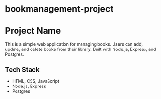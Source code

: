 # bookmanagement-project
# Project Name
This is a simple web application for managing books. Users can add, update, and delete books from their library. Built with Node.js, Express, and Postgres.

## Tech Stack
- HTML, CSS, JavaScript
- Node.js, Express
- Postgres
